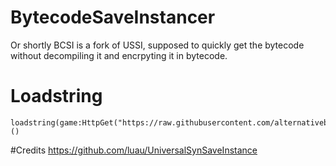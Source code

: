 # BytecodeSaveInstancer 
Or shortly BCSI is a fork of USSI, supposed to quickly get the bytecode without decompiling it and encrpyting it in bytecode.



# Loadstring
```luau
loadstring(game:HttpGet("https://raw.githubusercontent.com/alternativebyte/BytecodeSaveInstancer/main/loadstring.luau",true))()
```



#Credits
https://github.com/luau/UniversalSynSaveInstance
